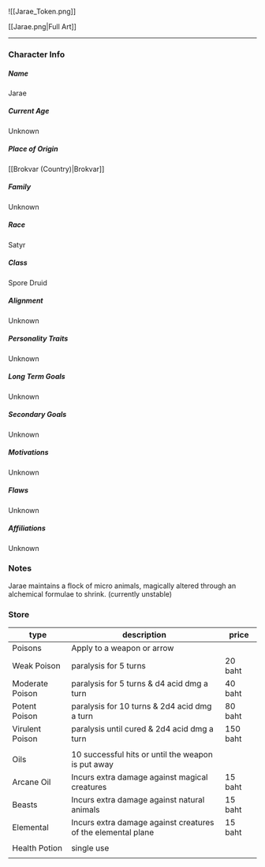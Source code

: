 ![[Jarae_Token.png]]

[[Jarae.png|Full Art]]

---
### Character Info

##### Name 
Jarae

##### Current Age
Unknown

##### Place of Origin
[[Brokvar (Country)|Brokvar]]
##### Family
Unknown

##### Race
Satyr

##### Class
Spore Druid

##### Alignment
Unknown

##### Personality Traits
Unknown

##### Long Term Goals
Unknown

##### Secondary Goals
Unknown

##### Motivations
Unknown

##### Flaws
Unknown

##### Affiliations
Unknown

### Notes

Jarae maintains a flock of micro animals, magically altered through an alchemical formulae to shrink. (currently unstable)

### Store

| type | description | price |
| ---- | ---- | ---- |
| Poisons | Apply to a weapon or arrow |  |
| Weak Poison | paralysis for 5 turns | 20 baht |
| Moderate Poison | paralysis for 5 turns & d4 acid dmg a turn | 40 baht |
| Potent Poison | paralysis for 10 turns & 2d4 acid dmg a turn | 80 baht |
| Virulent Poison | paralysis until cured & 2d4 acid dmg a turn | 150 baht |
|  |  |  |
| Oils | 10 successful hits or until the weapon is put away |  |
| Arcane Oil | Incurs extra damage against magical creatures | 15 baht |
| Beasts | Incurs extra damage against natural animals | 15 baht |
| Elemental | Incurs extra damage against creatures of the elemental plane | 15 baht |
|  |  |  |
| Health Potion | single use |  |
|  |  |  |
